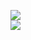 [![](https://img.shields.io/badge/Made%20With-Github%20Spray-lightgrey.svg?style=for-the-badge&logo=github)](https://github.com/Annihil/github-spray#3556)  
[![](https://i.imgur.com/2DrTn0Z.gif)](https://github.com/Annihil/github-spray)